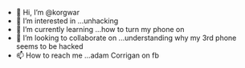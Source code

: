 - 👋 Hi, I’m @korgwar
- 👀 I’m interested in ...unhacking
- 🌱 I’m currently learning ...how to turn my phone on
- 💞️ I’m looking to collaborate on ...understanding why my 3rd phone seems to be hacked
- 📫 How to reach me ...adam Corrigan on fb

<!---
korgwar/korgwar is a ✨ special ✨ repository because its `README.md` (this file) appears on your GitHub profile.
You can click the Preview link to take a look at your changes.
--->
